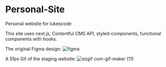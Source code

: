 # Personal-Site
Personal website for lukescode

This site uses next.js, Contentful CMS API, styled-components, functional components with hooks.

The original Figma design:
![figma](https://user-images.githubusercontent.com/21207597/147834499-4e1b8293-0b0b-4c8c-99ea-31f8e2decbac.jpg)

A 5fps Gif of the staging website:
![ezgif com-gif-maker (11)](https://user-images.githubusercontent.com/21207597/147834658-afec9938-99e0-4d5e-9c6b-471a1252981d.gif)
